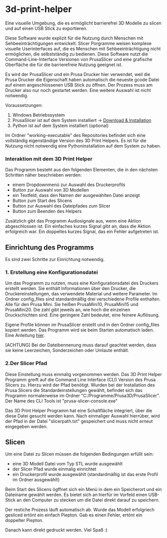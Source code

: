# 3d-print-helper
Eine visuelle Umgebung, die es ermöglicht barrierefrei 3D Modelle zu slicen und auf einen USB Stick zu exportieren.

Diese Software wurde explizit für die Nutzung durch Menschen mit Sehbeeinträchtigungen entwickelt. Slicer Porgramme weisen komplexe visuelle Userinterfaces auf, die es Menschen mit Sehbeeinträchtigung nicht ermöglichen, die selbstständig zu bedienen. Diese Software nutzt die Command-Line-Interface Versionen von PrusaSlicer und eine grafische Oberfläche die für die barrierefreie Nutzung geeignet ist.

Es wird der PrusaSlicer und ein Prusa Drucker hier verwendet, weil die Prusa Drucker die Eigenschaft haben automatisch die neueste gcode Datei auf einem angeschlossenen USB Stick zu öffnen. Der Prozess muss am Drucker also nur noch gestartet werden. Eine weitere Auswahl ist nicht notwendig.

Voraussetzungen:
1. Windows Betriebssystem
2. PrusaSlicer ist auf dem System installiert -> [Download & Installation](https://www.prusa3d.com/en/page/prusaslicer_424/)
3. Python ist auf dem System installiert (optional)

Im Ordner "working-executable" des Repositories befindet sich eine vollständig eigenständige Version des 3D Print Helpers. Es ist für die Nutzung nicht notwendig eine Pythoninstallation auf dem System zu haben.

### Interaktion mit dem 3D Print Helper
Das Programm besteht aus den folgenden Elementen, die in den nächsten Schritten näher beschrieben werden:
- einem Dropdownmenü zur Auswahl des Druckerprofils
- Button zur Auswahl von 3D Modellen
- ein Textfeld, dass den Namen der ausgewählten Datei anzeigt
- Button zum Start des Slicens
- Button zur Auswahl des Dateipfades zum Slicer
- Button zum Beenden des Helpers

Zusätzlich gibt das Programm Audiosignale aus, wenn eine Aktion abgeschlossen ist.
Ein einfaches kurzes Signal gibt an, dass die Aktion erfolgreich war. Ein doppeltes kurzes Signal, das ein Fehler aufgetreten ist.

## Einrichtung des Programms
Es sind zwei Schritte zur Einrichtung notwendig.
### 1. Erstellung eine Konfigurationsdatei
Um das Programm zu nutzen, muss eine Konfigurationsdatei des Druckers erstellt werden. Sie enthält Informationen über den Drucker, die Druckereinstellungen, das verwendete Material und weitere Parameter.
Im Ordner config_files sind standardmäßig drei verschiedene Profile enthalten. Alle für den Prusa Mini. Sie heißen PrusaMini10, PrusaMini15 und PrusaMini20. Die zahl gibt jeweils an, wie hoch die einzelnen Druckschichten sind. Eine geringere Zahl bedeutet, eine feinere Auflösung.

Eigene Profile können im PrusaSlicer erstellt und in den Ordner config_files kopiert werden. Das Programm wird sie beim Starten automatisch laden. Eine Anleitung [hier](https://help.prusa3d.com/de/article/wie-importiert-und-exportiert-man-benutzerdefinierte-profile-in-prusaslicer_382766).

[ACHTUNG] Bei der Dateibennenung muss darauf geachtet werden, dass sie keine Leerzeichen, Sonderzeichen oder Umlaute enthält.

### 2.Der Slicer Pfad
Diese Einstellung muss einmalig vorgenommen werden. Das 3D Print Helper Programm greift auf die Command Line Interface (CLI) Version des Prusa Slicers zu. Hierzu wird der Pfad benötigt. Wurden bei der Installation des Prusa Slicers die Standardeinstellungen gewählt, befindet sich das Programm normalerweise im Ordner "C:/Programme/Prusa3D/PrusaSlicer". Der Name des CLI Tools ist "prusa-slicer-console.exe"

Das 3D Print Helper Programm hat eine Schaltfläche integriert, über die diese Datei gesucht werden kann. Nach einmaliger Auswahl hierrüber, wird der Pfad in der Datei "slicerpath.txt" gespeichert und muss nicht erneut eingegeben werden.


## Slicen
Um eine Datei zu Slicen müssen die folgenden Bedingungen erfüllt sein:
- eine 3D Modell Datei vom Typ STL wurde ausgewählt
- der Slicer Pfad wurde einmalig einrichtet
- ein Druckerprofil wurde ausgewählt (standardmäßig ist das erste Profil im Ordner ausgewählt)

Beim Start des Slicens ögffnet sich ein Menü in dem ein Speicherort und ein Dateiname gewählt werden. Es bietet sich an hierfür im Vorfeld einen USB-Stick an den Computer zu stecken um die Datei direkt darauf zu speichern.

Der restiche Prozess läuft automatisch ab. Wurde das Modell erfolgriech gesliced ertönt ein einfach Piepton. Gab es einen Fehler, ertönt ein doppelter Piepton.

Danach kann direkt gedruckt werden.
Viel Spaß :)

